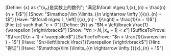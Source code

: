 [Define: {x} as {"$\{x_n\}$是实数上的数列"; "满足$\forall n\geq 1,{x}_{n} = \frac{n}{n + 1}$"}]
[Show: "$\mathop{\lim }\limits_{{n \rightarrow  \infty }}{x}_{n} = 1$"]
[Have: "$\forall n\geq 1, \left| {{x}_{n} - 1}\right|  = \frac{1}{n + 1}$"]
[Fix: {ɛ} such that "$\varepsilon  > 0$"]
[Define: {N} as "$N  = \left\lbrack  \frac{1}{\varepsilon }\right\rbrack$"]
[Show: "$\forall n>N,|x_n-1|<\varepsilon$"]
[SufficeToProve: "$\frac{1}{n + 1} < \varepsilon$"]
[SufficeToProve: "$n > \frac{1}{\varepsilon } - 1$"]
[Have: "$n>\left\lbrack  \frac{1}{\varepsilon }\right\rbrack$"]
[Hint: "得证"]
[Have: "$\mathop{\lim }\limits_{{n \rightarrow  \infty }}{x}_{n} = 1$"]